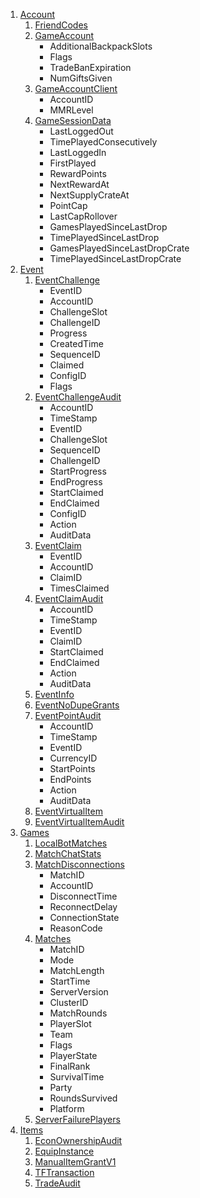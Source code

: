 1. [Account](https://steamcommunity.com/my/gcpd/1046930?category=Account)
    1. [FriendCodes](https://steamcommunity.com/my/gcpd/1046930?category=Account&tab=FriendCodes)
    2. [GameAccount](https://steamcommunity.com/my/gcpd/1046930?category=Account&tab=GameAccount)
        * AdditionalBackpackSlots
        * Flags
        * TradeBanExpiration
        * NumGiftsGiven
    3. [GameAccountClient](https://steamcommunity.com/my/gcpd/1046930?category=Account&tab=GameAccountClient)
        * AccountID
        * MMRLevel
    4. [GameSessionData](https://steamcommunity.com/my/gcpd/1046930?category=Account&tab=GameSessionData)
        * LastLoggedOut
        * TimePlayedConsecutively
        * LastLoggedIn
        * FirstPlayed
        * RewardPoints
        * NextRewardAt
        * NextSupplyCrateAt
        * PointCap
        * LastCapRollover
        * GamesPlayedSinceLastDrop
        * TimePlayedSinceLastDrop
        * GamesPlayedSinceLastDropCrate
        * TimePlayedSinceLastDropCrate
2. [Event](https://steamcommunity.com/my/gcpd/1046930?category=Event)
    1. [EventChallenge](https://steamcommunity.com/my/gcpd/1046930?category=Event&tab=EventChallenge)
        * EventID
        * AccountID
        * ChallengeSlot
        * ChallengeID
        * Progress
        * CreatedTime
        * SequenceID
        * Claimed
        * ConfigID
        * Flags
    2. [EventChallengeAudit](https://steamcommunity.com/my/gcpd/1046930?category=Event&tab=EventChallengeAudit)
        * AccountID
        * TimeStamp
        * EventID
        * ChallengeSlot
        * SequenceID
        * ChallengeID
        * StartProgress
        * EndProgress
        * StartClaimed
        * EndClaimed
        * ConfigID
        * Action
        * AuditData
    3. [EventClaim](https://steamcommunity.com/my/gcpd/1046930?category=Event&tab=EventClaim)
        * EventID
        * AccountID
        * ClaimID
        * TimesClaimed
    4. [EventClaimAudit](https://steamcommunity.com/my/gcpd/1046930?category=Event&tab=EventClaimAudit)
        * AccountID
        * TimeStamp
        * EventID
        * ClaimID
        * StartClaimed
        * EndClaimed
        * Action
        * AuditData
    5. [EventInfo](https://steamcommunity.com/my/gcpd/1046930?category=Event&tab=EventInfo)
    6. [EventNoDupeGrants](https://steamcommunity.com/my/gcpd/1046930?category=Event&tab=EventNoDupeGrants)
    7. [EventPointAudit](https://steamcommunity.com/my/gcpd/1046930?category=Event&tab=EventPointAudit)
        * AccountID
        * TimeStamp
        * EventID
        * CurrencyID
        * StartPoints
        * EndPoints
        * Action
        * AuditData
    8. [EventVirtualItem](https://steamcommunity.com/my/gcpd/1046930?category=Event&tab=EventVirtualItem)
    9. [EventVirtualItemAudit](https://steamcommunity.com/my/gcpd/1046930?category=Event&tab=EventVirtualItemAudit)
3. [Games](https://steamcommunity.com/my/gcpd/1046930?category=Games)
    1. [LocalBotMatches](https://steamcommunity.com/my/gcpd/1046930?category=Games&tab=LocalBotMatches)
    2. [MatchChatStats](https://steamcommunity.com/my/gcpd/1046930?category=Games&tab=MatchChatStats)
    3. [MatchDisconnections](https://steamcommunity.com/my/gcpd/1046930?category=Games&tab=MatchDisconnections)
        * MatchID
        * AccountID
        * DisconnectTime
        * ReconnectDelay
        * ConnectionState
        * ReasonCode
    4. [Matches](https://steamcommunity.com/my/gcpd/1046930?category=Games&tab=Matches)
        * MatchID
        * Mode
        * MatchLength
        * StartTime
        * ServerVersion
        * ClusterID
        * MatchRounds
        * PlayerSlot
        * Team
        * Flags
        * PlayerState
        * FinalRank
        * SurvivalTime
        * Party
        * RoundsSurvived
        * Platform
    5. [ServerFailurePlayers](https://steamcommunity.com/my/gcpd/1046930?category=Games&tab=ServerFailurePlayers)
4. [Items](https://steamcommunity.com/my/gcpd/1046930?category=Items)
    1. [EconOwnershipAudit](https://steamcommunity.com/my/gcpd/1046930?category=Items&tab=EconOwnershipAudit)
    2. [EquipInstance](https://steamcommunity.com/my/gcpd/1046930?category=Items&tab=EquipInstance)
    3. [ManualItemGrantV1](https://steamcommunity.com/my/gcpd/1046930?category=Items&tab=ManualItemGrantV1)
    4. [TFTransaction](https://steamcommunity.com/my/gcpd/1046930?category=Items&tab=TFTransaction)
    5. [TradeAudit](https://steamcommunity.com/my/gcpd/1046930?category=Items&tab=TradeAudit)
